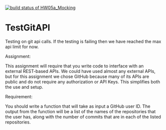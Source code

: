 [![build status of HW05a_Mocking](https://travis-ci.org/allen-best/TestGitAPI.svg?branch=HW05a_Mocking)](https://travis-ci.org/allen-best/TestGitAPI)

# TestGitAPI
Testing on git api calls. If the testing is failing then we have reached the max api limit for now.

Assignment:

This assignment will require that you write code to interface with an external REST-based APIs.   We could have used almost any external APIs, but for this assignment we chose GitHub because many of its APIs are public and do not require any authorization or API Keys. This simplifies both the use and setup.

Requirement:

You should write a function that will take as input a GitHub user ID. 
The output from the function will be a list of the names of the repositories that the user has, along with the number of commits that are in each of the listed repositories.
